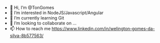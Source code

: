 - 👋 Hi, I’m @TonGomes
- 👀 I’m interested in NodeJS/Javascript/Angular
- 🌱 I’m currently learning Git
- 💞️ I’m looking to collaborate on ...
- 📫 How to reach me https://www.linkedin.com/in/welington-gomes-da-silva-8b577563/

<!---
TonGomes/TonGomes is a ✨ special ✨ repository because its `README.md` (this file) appears on your GitHub profile.
You can click the Preview link to take a look at your changes.
--->
